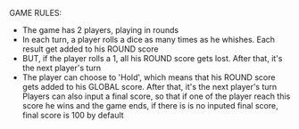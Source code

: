
GAME RULES:

- The game has 2 players, playing in rounds
- In each turn, a player rolls a dice as many times as he whishes. 
Each result get added to his ROUND score
- BUT, if the player rolls a 1, all his ROUND score gets lost. 
After that, it's the next player's turn
- The player can choose to 'Hold', which means that his ROUND score gets added to his GLOBAL score. 
After that, it's the next player's turn
Players can also input a final score, so that if one of the player reach this score he wins and the game ends, if there is is no inputed final score, final score is 100 by default 

